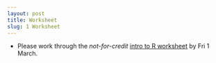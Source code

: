 ```yaml
---
layout: post
title: Worksheet
slug: 1 Worksheet
---
```


* Please work through the _not-for-credit_ [intro to R worksheet](/materials/r.export.html) by Fri 1 March.

